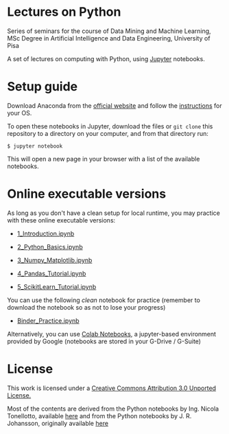 # Lectures on Python

Series of seminars for the course of Data Mining and Machine Learning, MSc Degree in Artificial Intelligence and Data Engineering, University of Pisa

A set of lectures on computing with Python, using [Jupyter](https://jupyter.org) notebooks. 


# Setup guide

Download Anaconda from the [official website](https://www.anaconda.com/products/individual) and follow the [instructions](https://docs.anaconda.com/anaconda/install/) for your OS.

To open these notebooks in Jupyter, download the files or `git clone` this repository to a directory on your computer, and from that directory run:

```shell
$ jupyter notebook
```

This will open a new page in your browser with a list of the available notebooks.


# Online executable versions

As long as you don't have a clean setup for local runtime, you may practice with these online executable versions:


- [1_Introduction.ipynb](https://mybinder.org/v2/gh/alerenda/878II-Python/main?filepath=1_Introduction.ipynb)

- [2_Python_Basics.ipynb](https://mybinder.org/v2/gh/alerenda/878II-Python/main?filepath=2_Python_Basics.ipynb)

- [3_Numpy_Matplotlib.ipynb](https://mybinder.org/v2/gh/alerenda/878II-Python/main?filepath=3_Numpy_Matplotlib.ipynb)

- [4_Pandas_Tutorial.ipynb](https://mybinder.org/v2/gh/alerenda/878II-Python/main?filepath=4_Pandas_Tutorial.ipynb)

- [5_ScikitLearn_Tutorial.ipynb](https://mybinder.org/v2/gh/alerenda/878II-Python/main?filepath=5_ScikitLearn_Tutorial.ipynb)


You can use the following *clean* notebook for practice (remember to download the notebook so as not to lose your progress)

- [Binder_Practice.ipynb](https://mybinder.org/v2/gh/alerenda/878II-Python/main?filepath=Binder_Practice.ipynb)

Alternatively, you can use [Colab Notebooks](https://colab.research.google.com), a jupyter-based environment provided by Google (notebooks are stored in your G-Drive / G-Suite)


# License

This work is licensed under a [Creative Commons Attribution 3.0 Unported License.](http://creativecommons.org/licenses/by/3.0/)

Most of the contents are derived from the Python notebooks by Ing. Nicola Tonellotto, available [here](https://github.com/tonellotto/PythonLectures/) and from the Python notebooks by J. R. Johansson, originally available [here](https://github.com/jrjohansson/scientific-python-lectures)